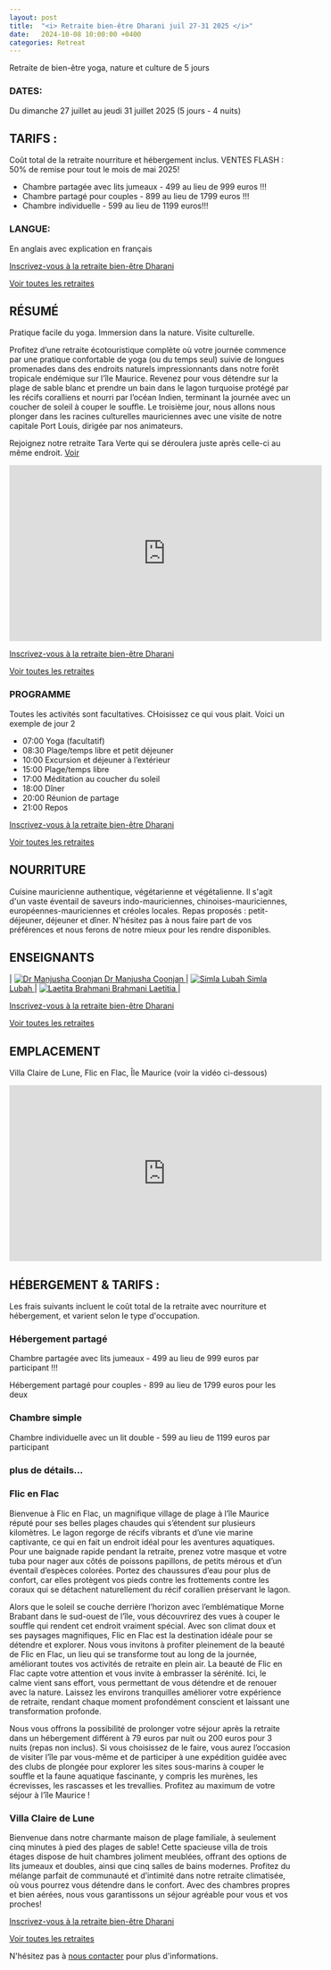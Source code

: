 ```yaml
---
layout: post
title:  "<i> Retraite bien-être Dharani juil 27-31 2025 </i>"
date:   2024-10-08 10:00:00 +0400
categories: Retreat
---
```

Retraite de bien-être yoga, nature et culture de 5 jours

### DATES:
Du dimanche 27 juillet au jeudi 31 juillet 2025 (5 jours - 4 nuits)

## TARIFS :
Coût total de la retraite nourriture et hébergement inclus. VENTES FLASH : 
50% de remise pour tout le mois de mai 2025!
- Chambre partagée avec lits jumeaux - 499 au lieu de 999 euros !!!
- Chambre partagé pour couples - 899 au lieu de 1799 euros !!!
- Chambre individuelle - 599 au lieu de 1199 euros!!!

### LANGUE:
En anglais avec explication en français

[Inscrivez-vous à la retraite bien-être Dharani](https://bodhimindwellness.com/contact/)

[Voir toutes les retraites](https://bodhimindwellness.com/)

## RÉSUMÉ
Pratique facile du yoga. Immersion dans la nature. Visite culturelle. 

Profitez d’une retraite écotouristique complète où votre journée commence par une pratique confortable de yoga (ou du temps seul) suivie de longues promenades dans des endroits naturels impressionnants dans notre forêt tropicale endémique sur l’île Maurice. Revenez pour vous détendre sur la plage de sable blanc et prendre un bain dans le lagon turquoise protégé par les récifs coralliens et nourri par l’océan Indien, terminant la journée avec un coucher de soleil à couper le souffle. Le troisième jour, nous allons nous plonger dans les racines culturelles mauriciennes avec une visite de notre capitale Port Louis, dirigée par nos animateurs.

Rejoignez notre retraite Tara Verte qui se déroulera juste après celle-ci au même endroit. [Voir](https://bodhimindwellness.com/retreat/2024/09/29/Retraite-Tara-Verte-1-3-ao%C3%BBt-2025.html)

<iframe width="560" height="315" src="https://www.youtube.com/embed/qUdy8ncbJWs?autoplay=1&mute=1&loop=1&playlist=qUdy8ncbJWs" frameborder="0" allow="autoplay; encrypted-media" allowfullscreen></iframe>

[Inscrivez-vous à la retraite bien-être Dharani](https://bodhimindwellness.com/contact/)

[Voir toutes les retraites](https://bodhimindwellness.com/)


### PROGRAMME
Toutes les activités sont facultatives. CHoisissez ce qui vous plait.
Voici un exemple de jour 2

- 07:00	Yoga (facultatif) 
- 08:30	Plage/temps libre et petit déjeuner
- 10:00	Excursion et déjeuner à l’extérieur
- 15:00	Plage/temps libre
- 17:00	Méditation au coucher du soleil
- 18:00	Dîner
- 20:00	Réunion de partage
- 21:00	Repos

[Inscrivez-vous à la retraite bien-être Dharani](https://bodhimindwellness.com/contact/)

[Voir toutes les retraites](https://bodhimindwellness.com/)

## NOURRITURE
Cuisine mauricienne authentique, végétarienne et végétalienne. Il s'agit d'un vaste éventail de saveurs indo-mauriciennes, chinoises-mauriciennes, européennes-mauriciennes et créoles locales. Repas proposés : petit-déjeuner, déjeuner et dîner. N'hésitez pas à nous faire part de vos préférences et nous ferons de notre mieux pour les rendre disponibles.


## ENSEIGNANTS

| <a href="https://bodhimindwellness.com/Team/"> ![Dr Manjusha Coonjan](/assets/images/manjushacircle.jpg "Dr Manjusha Coonjan") Dr Manjusha Coonjan </a>| <a href="https://bodhimindwellness.com/Team/"> ![Simla Lubah](/assets/images/simlacircle.jpg "Simla Lubah") Simla Lubah </a>| <a href="https://bodhimindwellness.com/Team/"> ![Laetita Brahmani](/assets/images/laetitiacircle.jpg "Laetita Brahmani") Brahmani Laetitia </a> |

[Inscrivez-vous à la retraite bien-être Dharani](https://bodhimindwellness.com/contact/)

[Voir toutes les retraites](https://bodhimindwellness.com/)

## EMPLACEMENT
Villa Claire de Lune, Flic en Flac, Île Maurice (voir la vidéo ci-dessous)

<iframe width="560" height="315" src="https://www.youtube.com/embed/qUdy8ncbJWs?autoplay=1&mute=1&loop=1&playlist=qUdy8ncbJWs" frameborder="0" allow="autoplay; encrypted-media" allowfullscreen></iframe>

## HÉBERGEMENT & TARIFS :
Les frais suivants incluent le coût total de la retraite avec nourriture et hébergement, et varient selon le type d'occupation.
### Hébergement partagé
Chambre partagée avec lits jumeaux - 499 au lieu de 999 euros par participant !!!

Hébergement partagé pour couples - 899 au lieu de 1799 euros pour les deux

### Chambre simple
Chambre individuelle avec un lit double -  599 au lieu de 1199 euros par participant


### plus de détails...
### Flic en Flac
Bienvenue à Flic en Flac, un magnifique village de plage à l’île Maurice réputé pour ses belles plages chaudes qui s’étendent sur plusieurs kilomètres. Le lagon regorge de récifs vibrants et d’une vie marine captivante, ce qui en fait un endroit idéal pour les aventures aquatiques. Pour une baignade rapide pendant la retraite, prenez votre masque et votre tuba pour nager aux côtés de poissons papillons, de petits mérous et d’un éventail d’espèces colorées. Portez des chaussures d’eau pour plus de confort, car elles protègent vos pieds contre les frottements contre les coraux qui se détachent naturellement du récif corallien préservant le lagon.


Alors que le soleil se couche derrière l’horizon avec l’emblématique Morne Brabant dans le sud-ouest de l’île, vous découvrirez des vues à couper le souffle qui rendent cet endroit vraiment spécial. Avec son climat doux et ses paysages magnifiques, Flic en Flac est la destination idéale pour se détendre et explorer. Nous vous invitons à profiter pleinement de la beauté de Flic en Flac, un lieu qui se transforme tout au long de la journée, améliorant toutes vos activités de retraite en plein air. La beauté de Flic en Flac capte votre attention et vous invite à embrasser la sérénité. Ici, le calme vient sans effort, vous permettant de vous détendre et de renouer avec la nature. Laissez les environs tranquilles améliorer votre expérience de retraite, rendant chaque moment profondément conscient et laissant une transformation profonde. 


Nous vous offrons la possibilité de prolonger votre séjour après la retraite dans un hébergement différent à 79 euros par nuit ou 200 euros pour 3 nuits (repas non inclus). Si vous choisissez de le faire, vous aurez l’occasion de visiter l’île par vous-même et de participer à une expédition guidée avec des clubs de plongée pour explorer les sites sous-marins à couper le souffle et la faune aquatique fascinante, y compris les murènes, les écrevisses, les rascasses et les trevallies. Profitez au maximum de votre séjour à l’île Maurice ! 


### Villa Claire de Lune
Bienvenue dans notre charmante maison de plage familiale, à seulement cinq minutes à pied des plages de sable! Cette spacieuse villa de trois étages dispose de huit chambres joliment meublées, offrant des options de lits jumeaux et doubles, ainsi que cinq salles de bains modernes. Profitez du mélange parfait de communauté et d’intimité dans notre retraite climatisée, où vous pourrez vous détendre dans le confort. Avec des chambres propres et bien aérées, nous vous garantissons un séjour agréable pour vous et vos proches!






[Inscrivez-vous à la retraite bien-être Dharani](https://bodhimindwellness.com/contact/)

[Voir toutes les retraites](https://bodhimindwellness.com/)

N'hésitez pas à [nous contacter](https://bodhimindwellness.com/contact/) pour plus d'informations.
